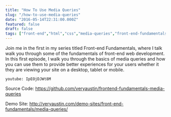 ```yaml
---
title: "How To Use Media Queries"
slug: "/how-to-use-media-queries"
date: "2016-05-14T22:31:00.000Z"
featured: false
draft: false
tags: ["front-end","html","css","media-queries","front-end-fundamentals"]
---
```


Join me in the first in my series titled Front-end Fundamentals, where I talk walk you through some of the fundamentals of front-end web development. In this first episode, I walk you through the basics of media queries and how you can use them to provide better experiences for your users whether it they are viewing your site on a desktop, tablet or mobile.

<!-- <iframe width="640" height="360" src="https://www.youtube.com/embed/IpEOjDJWt8M" frameborder="0" allowfullscreen></iframe> -->

`youtube: IpEOjDJWt8M`

Source Code: https://github.com/veryaustin/frontend-fundamentals-media-queries

Demo Site: http://veryaustin.com/demo-sites/front-end-fundamentals/media-queries/
